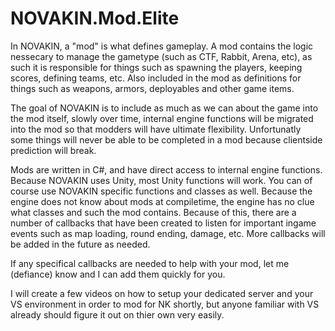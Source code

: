 # NOVAKIN.Mod.Elite

In NOVAKIN, a "mod" is what defines gameplay. A mod contains the logic nessecary to manage the gametype (such as CTF, Rabbit, Arena, etc), as such it is responsible for things such as spawning the players, keeping scores, defining teams, etc. Also included in the mod as definitions for things such as weapons, armors, deployables and other game items.


The goal of NOVAKIN is to include as much as we can about the game into the mod itself, slowly over time, internal engine functions will be migrated into the mod so that modders will have ultimate flexibility. Unfortunatly some things will never be able to be completed in a mod because clientside prediction will break.


Mods are written in C#, and have direct access to internal engine functions. Because NOVAKIN uses Unity, most Unity functions will work. You can of course use NOVAKIN specific functions and classes as well. Because the engine does not know about mods at compiletime, the engine has no clue what classes and such the mod contains. Because of this, there are a number of callbacks that have been created to listen for important ingame events such as map loading, round ending, damage, etc. More callbacks will be added in the future as needed.


If any specifical callbacks are needed to help with your mod, let me (defiance) know and I can add them quickly for you.


I will create a few videos on how to setup your dedicated server and your VS environment in order to mod for NK shortly, but anyone familiar with VS already should figure it out on thier own very easily.
